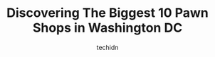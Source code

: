 ---
layout: ampstory
image: https://i0.wp.com/paketmu.com/wp-content/uploads/2023/06/famous-pawnbrokers-0-in-washington-dc-1686372852.jpeg?resize=640,853
author: techidn
featured: false
description: Explore the diverse Pawn Shop scene in Washington DC, home to an incredible selection of 10 establishments catering to every taste. Whether youre in search of iconic favorites or undiscover
title: Discovering The Biggest 10 Pawn Shops in Washington DC
cover:
   title: Discovering The Biggest 10 Pawn Shops in Washington DC
   subtitle: RICKPATE
   background: https://paketmu.com/wp-content/uploads/2023/06/famous-pawnbrokers-0-in-washington-dc-1686372852.jpeg

pages: 
 - layout: thirds
   top: <h1>#1 Top Dollar Pawn & Jewelry</h1>
   bottom: "<p>Friendly, fast service from Deon and company. I got exactly what I wanted with a little laugh on the side to make it a really enjoyable experience. Anyone looking for aff</p>"
   background: https://paketmu.com/wp-content/uploads/2023/06/famous-pawnbrokers-1-in-washington-dc-1686372853.jpeg
   backgroundblur: true
 - layout: thirds
   top: <h1>#2 Crown Pawnbrokers</h1>
   bottom: "<p>Was in town visiting my boyfriend and need to sell some items before my move to california soon. So i had two brand new google nest cameras wifi enabled that i originally</p>"
   background: https://paketmu.com/wp-content/uploads/2023/06/famous-pawnbrokers-2-in-washington-dc-1686372854.jpeg
   cta:
      link: https://paketmu.com/discovering-the-biggest-10-pawn-shops-in-washington-dc/
      text: Discovering The Biggest 10 Pawn Shops in Washington DC
 - layout: thirds
   top: <h1>#3 J & V Pawn Shop</h1>
   bottom: "<p>Excellent customer service nice pricing and all around wonderful business I will recommend them to anyone!!!!!</p>"
   background: https://paketmu.com/wp-content/uploads/2023/06/famous-pawnbrokers-3-in-washington-dc-1686372855.jpeg
   cta:
      link: https://paketmu.com/discovering-the-biggest-10-pawn-shops-in-washington-dc/
      text: Discovering The Biggest 10 Pawn Shops in Washington DC
 - layout: thirds
   top: <h1>#4 Royal Pawn</h1>
   bottom: "<p>507 23rd St S, Arlington, VA 22202, United States</p>"
   background: https://images.unsplash.com/photo-1613843873231-1447db182f97?ixlib=rb-4.0.3&ixid=MnwxMjA3fDB8MHxwaG90by1wYWdlfHx8fGVufDB8fHx8&auto=format&fit=crop&w=640&h=853&q=80
   cta:
      link: https://paketmu.com/discovering-the-biggest-10-pawn-shops-in-washington-dc/
      text: Discovering The Biggest 10 Pawn Shops in Washington DC
 - layout: thirds
   top: <h1>#5 First Cash Pawn</h1>
   bottom: "<p>4615 Silver Hill Rd, Hillcrest Heights, MD 20746, United States</p>"
   background: https://images.unsplash.com/photo-1541356665065-22676f35dd40?ixlib=rb-4.0.3&ixid=MnwxMjA3fDB8MHxwaG90by1wYWdlfHx8fGVufDB8fHx8&auto=format&fit=crop&w=640&h=853&q=80
   cta:
      link: https://paketmu.com/discovering-the-biggest-10-pawn-shops-in-washington-dc/
      text: Discovering The Biggest 10 Pawn Shops in Washington DC
 - layout: thirds
   top: <h1>#6 Famous Pawnbrokers</h1>
   bottom: "<p>9443 Georgia Ave, Silver Spring, MD 20910, United States</p>"
   background: https://images.unsplash.com/photo-1602536052359-ef94c21c5948?ixlib=rb-4.0.3&ixid=MnwxMjA3fDB8MHxwaG90by1wYWdlfHx8fGVufDB8fHx8&auto=format&fit=crop&w=640&h=853&q=80
   cta:
      link: https://paketmu.com/discovering-the-biggest-10-pawn-shops-in-washington-dc/
      text: Discovering The Biggest 10 Pawn Shops in Washington DC
 - layout: thirds
   top: <h1>#7 First Cash Jewelry & Loan</h1>
   bottom: "<p>1726 Wisconsin Ave NW, Washington, DC 20007, United States</p>"
   background: https://images.unsplash.com/photo-1489694553447-4c9339da310d?ixlib=rb-4.0.3&ixid=MnwxMjA3fDB8MHxwaG90by1wYWdlfHx8fGVufDB8fHx8&auto=format&fit=crop&w=640&h=853&q=80
   cta:
      link: https://paketmu.com/discovering-the-biggest-10-pawn-shops-in-washington-dc/
      text: Discovering The Biggest 10 Pawn Shops in Washington DC
 - layout: thirds
   middle: Continue reading...
   background: https://images.unsplash.com/photo-1534312527009-56c7016453e6?ixlib=rb-4.0.3&ixid=MnwxMjA3fDB8MHxwaG90by1wYWdlfHx8fGVufDB8fHx8&auto=format&fit=crop&w=640&h=853&q=80
   cta:
      link: https://paketmu.com/discovering-the-biggest-10-pawn-shops-in-washington-dc/
      text: Discovering The Biggest 10 Pawn Shops in Washington DC
      
---